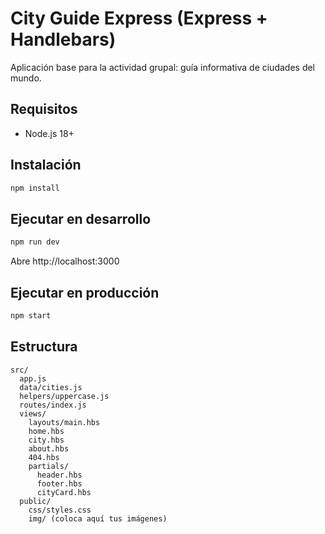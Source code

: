 # City Guide Express (Express + Handlebars)

Aplicación base para la actividad grupal: guía informativa de ciudades del mundo.

## Requisitos
- Node.js 18+

## Instalación
```bash
npm install
```

## Ejecutar en desarrollo
```bash
npm run dev
```
Abre http://localhost:3000

## Ejecutar en producción
```bash
npm start
```

## Estructura
```
src/
  app.js
  data/cities.js
  helpers/uppercase.js
  routes/index.js
  views/
    layouts/main.hbs
    home.hbs
    city.hbs
    about.hbs
    404.hbs
    partials/
      header.hbs
      footer.hbs
      cityCard.hbs
  public/
    css/styles.css
    img/ (coloca aquí tus imágenes)
```